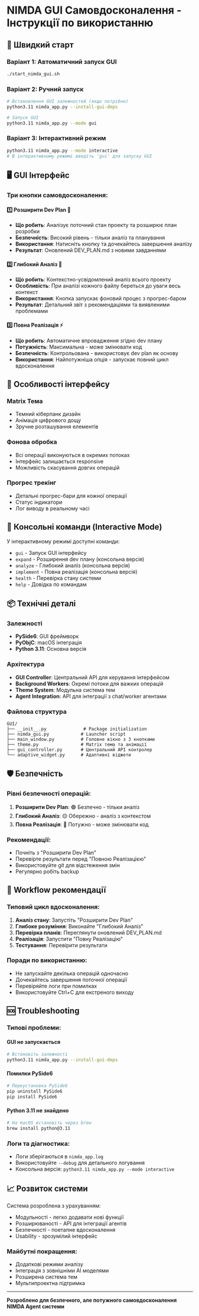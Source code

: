 # NIMDA GUI Самовдосконалення - Інструкції по використанню

## 🚀 Швидкий старт

### Варіант 1: Автоматичний запуск GUI
```bash
./start_nimda_gui.sh
```

### Варіант 2: Ручний запуск
```bash
# Встановлення GUI залежностей (якщо потрібно)
python3.11 nimda_app.py --install-gui-deps

# Запуск GUI
python3.11 nimda_app.py --mode gui
```

### Варіант 3: Інтерактивний режим
```bash
python3.11 nimda_app.py --mode interactive
# В інтерактивному режимі введіть 'gui' для запуску GUI
```

## 🖥️ GUI Інтерфейс

### Три кнопки самовдосконалення:

#### 1️⃣ **Розширити Dev Plan** 🎯
- **Що робить**: Аналізує поточний стан проекту та розширює план розробки
- **Безпечність**: Високий рівень - тільки аналіз та планування
- **Використання**: Натисніть кнопку та дочекайтесь завершення аналізу
- **Результат**: Оновлений DEV_PLAN.md з новими завданнями

#### 2️⃣ **Глибокий Аналіз** 🧠
- **Що робить**: Контекстно-усвідомлений аналіз всього проекту
- **Особливість**: При аналізі кожного файлу береться до уваги весь контекст
- **Використання**: Кнопка запускає фоновий процес з прогрес-баром
- **Результат**: Детальний звіт з рекомендаціями та виявленими проблемами

#### 3️⃣ **Повна Реалізація** ⚡
- **Що робить**: Автоматичне впровадження згідно dev плану
- **Потужність**: Максимальна - може змінювати код
- **Безпечність**: Контрольована - використовує dev plan як основу
- **Використання**: Найпотужніша опція - запускає повний цикл вдосконалення

## 🎨 Особливості інтерфейсу

### Matrix Тема
- Темний кіберпанк дизайн
- Анімація цифрового дощу
- Зручне розташування елементів

### Фонова обробка
- Всі операції виконуються в окремих потоках
- Інтерфейс залишається responsive
- Можливість скасування довгих операцій

### Прогрес трекінг
- Детальні прогрес-бари для кожної операції
- Статус індикатори
- Лог виводу в реальному часі

## 🔧 Консольні команди (Interactive Mode)

У інтерактивному режимі доступні команди:
- `gui` - Запуск GUI інтерфейсу
- `expand` - Розширення dev плану (консольна версія)
- `analyze` - Глибокий аналіз (консольна версія)
- `implement` - Повна реалізація (консольна версія)
- `health` - Перевірка стану системи
- `help` - Довідка по командам

## 📦 Технічні деталі

### Залежності
- **PySide6**: GUI фреймворк
- **PyObjC**: macOS інтеграція
- **Python 3.11**: Основна версія

### Архітектура
- **GUI Controller**: Центральний API для керування інтерфейсом
- **Background Workers**: Окремі потоки для важких операцій
- **Theme System**: Модульна система тем
- **Agent Integration**: API для інтеграції з chat/worker агентами

### Файлова структура
```
GUI/
├── __init__.py              # Package initialization
├── nimda_gui.py            # Launcher script
├── main_window.py          # Головне вікно з 3 кнопками
├── theme.py                # Matrix тема та анімації
├── gui_controller.py       # Центральний API контролер
└── adaptive_widget.py      # Адаптивні віджети
```

## 🛡️ Безпечність

### Рівні безпечності операцій:
1. **Розширити Dev Plan**: 🟢 Безпечно - тільки аналіз
2. **Глибокий Аналіз**: 🟡 Обережно - аналіз з контекстом
3. **Повна Реалізація**: 🔴 Потужно - може змінювати код

### Рекомендації:
- Почніть з "Розширити Dev Plan"
- Перевірте результати перед "Повною Реалізацією"
- Використовуйте git для відстеження змін
- Регулярно робіть backup

## 🔄 Workflow рекомендації

### Типовий цикл вдосконалення:
1. **Аналіз стану**: Запустіть "Розширити Dev Plan"
2. **Глибоке розуміння**: Виконайте "Глибокий Аналіз"
3. **Перевірка планів**: Переглянути оновлений DEV_PLAN.md
4. **Реалізація**: Запустити "Повну Реалізацію"
5. **Тестування**: Перевірити результати

### Поради по використанню:
- Не запускайте декілька операцій одночасно
- Дочекайтесь завершення поточної операції
- Перевіряйте логи при помилках
- Використовуйте Ctrl+C для екстреного виходу

## 🆘 Troubleshooting

### Типові проблеми:

#### GUI не запускається
```bash
# Встановіть залежності
python3.11 nimda_app.py --install-gui-deps
```

#### Помилки PySide6
```bash
# Переустановка PySide6
pip uninstall PySide6
pip install PySide6
```

#### Python 3.11 не знайдено
```bash
# На macOS встановіть через brew
brew install python@3.11
```

### Логи та діагностика:
- Логи зберігаються в `nimda_app.log`
- Використовуйте `--debug` для детального логування
- Консольна версія: `python3.11 nimda_app.py --mode interactive`

## 📈 Розвиток системи

Система розроблена з урахуванням:
- Модульності - легко додавати нові функції
- Розширюваності - API для інтеграції агентів
- Безпечності - поетапне вдосконалення
- Usability - зрозумілий інтерфейс

### Майбутні покращення:
- Додаткові режими аналізу
- Інтеграція з зовнішніми AI моделями
- Розширена система тем
- Мультипроектна підтримка

---

**Розроблено для безпечного, але потужного самовдосконалення NIMDA Agent системи**
